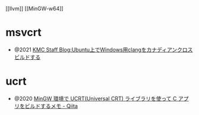 [[llvm]]
[[MinGW-w64]]
# msvcrt
- @2021 [KMC Staff Blog:Ubuntu上でWindows用clangをカナディアンクロスビルドする](http://blog.kmckk.com/archives/5751106.html)

# ucrt
- @2020 [MinGW 環境で UCRT(Universal CRT) ライブラリを使って C アプリをビルドするメモ - Qiita](https://qiita.com/syoyo/items/ad14912c983da94ad16e)
